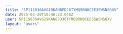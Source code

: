 ```yaml
---
title: "SP115836AVG19KAN8FDJ6TYMQ9RN0CEE3SWSNS6XV"
date: 2025-03-20T10:46:23.046Z
user: SP115836AVG19KAN8FDJ6TYMQ9RN0CEE3SWSNS6XV
layout: "users"
---
```

    